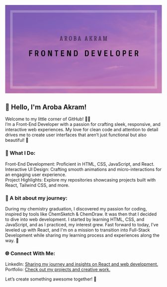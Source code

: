 ![Banner](intro.png)

## 👋 Hello, I'm Aroba Akram! 

Welcome to my little corner of GitHub! 👩‍💻<br>
I’m a Front-End Developer with a passion for crafting sleek, responsive, and interactive web experiences. My love for clean code and attention to detail drives me to create user interfaces that aren’t just functional but also beautiful! 🌟

### 🌟 What I Do:
Front-End Development: Proficient in HTML, CSS, JavaScript, and React.<br>
Interactive UI Design: Crafting smooth animations and micro-interactions for an engaging user experience.<br>
Project Highlights: Explore my repositories showcasing projects built with React, Tailwind CSS, and more.

### 🎯 A bit about my journey:
During my chemistry graduation, I discovered my passion for coding, inspired by tools like ChemSketch & ChemDraw. It was then that I decided to dive into web development. I started by learning HTML, CSS, and JavaScript, and as I practiced, my interest grew. Fast forward to today, I’ve leveled up with React, and I'm on a mission to transition into Full-Stack Development while sharing my learning process and experiences along the way. 🚀

### 🌐 Connect With Me:
LinkedIn: [Sharing my journey and insights on React and web development.](https://www.linkedin.com/in/aroba-chemcoder) <br>
Portfolio: [Check out my projects and creative work.](https://www.linkedin.com/in/aroba-chemcoder)

Let’s create something awesome together! 🤝
